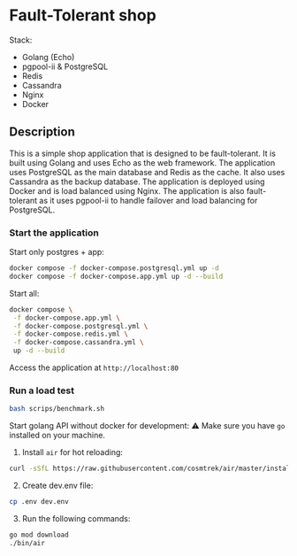 # Fault-Tolerant shop

Stack:

- Golang (Echo)
- pgpool-ii & PostgreSQL
- Redis
- Cassandra
- Nginx
- Docker

## Description

This is a simple shop application that is designed to be fault-tolerant. It is built using Golang and uses Echo as the
web framework. The application uses PostgreSQL as the main database and Redis as the cache. It also uses Cassandra as
the backup database. The application is deployed using Docker and is load balanced using Nginx. The application is also
fault-tolerant as it uses pgpool-ii to handle failover and load balancing for PostgreSQL.

### Start the application

Start only postgres + app:

```bash
docker compose -f docker-compose.postgresql.yml up -d
docker compose -f docker-compose.app.yml up -d --build
```

Start all:

```bash
docker compose \
 -f docker-compose.app.yml \
 -f docker-compose.postgresql.yml \
 -f docker-compose.redis.yml \
 -f docker-compose.cassandra.yml \
 up -d --build
```

Access the application at `http://localhost:80`

### Run a load test

```bash
bash scrips/benchmark.sh
```

Start golang API without docker for development:
:warning: Make sure you have `go` installed on your machine.

1. Install `air` for hot reloading:

```bash
curl -sSfL https://raw.githubusercontent.com/cosmtrek/air/master/install.sh | sh -s
```

2. Create dev.env file:

```bash
cp .env dev.env
```
3. Run the following commands:

```bash
go mod download
./bin/air
```


